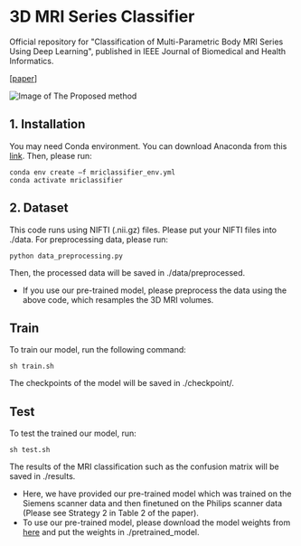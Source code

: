 # 3D MRI Series Classifier
Official repository for "Classification of Multi-Parametric Body MRI Series Using Deep Learning", published in IEEE Journal of Biomedical and Health Informatics.

[[paper](https://ieeexplore.ieee.org/document/10645214)]

![Image of The Proposed method](figs/method.png)


## 1. Installation
You may need Conda environment. You can download Anaconda from this [link](https://www.anaconda.com/download).
Then, please run:
```
conda env create –f mriclassifier_env.yml
conda activate mriclassifier
```

## 2. Dataset
This code runs using NIFTI (.nii.gz) files. Please put your NIFTI files into ./data.
For preprocessing data, please run:
```
python data_preprocessing.py
```
Then, the processed data will be saved in ./data/preprocessed.

* If you use our pre-trained model, please preprocess the data using the above code, which resamples the 3D MRI volumes.

## Train

To train our model, run the following command:

```train
sh train.sh
```
The checkpoints of the model will be saved in ./checkpoint/.

## Test

To test the trained our model, run:

```eval
sh test.sh
```
The results of the MRI classification such as the confusion matrix will be saved in ./results.

* Here, we have provided our pre-trained model which was trained on the Siemens scanner data and then finetuned on the Philips scanner data (Please see Strategy 2 in Table 2 of the paper).
* To use our pre-trained model, please download the model weights from [here](https://nihcc.box.com/s/x9gy5qc3b1ubae3xcmdbzcl5wxrz885c) and put the weights in ./pretrained_model.

